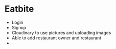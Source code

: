 # Eatbite

* Login
* Signup
* Cloudinary to use pictures and uploading images
* Able to add restaurant owner and restaurant
* 
